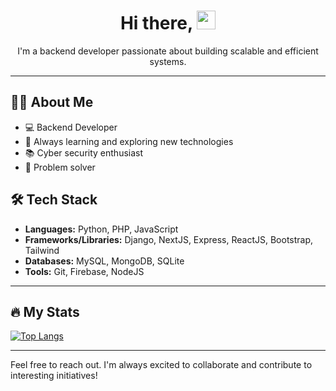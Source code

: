<!--
**mpiers110/mpiers110** is a ✨ _special_ ✨ repository because its `README.md` (this file) appears on your GitHub profile.

Here are some ideas to get you started:

- 🔭 I’m currently working on ...
- 🌱 I’m currently learning ...
- 👯 I’m looking to collaborate on ...
- 🤔 I’m looking for help with ...
- 💬 Ask me about ...
- 📫 How to reach me: ...
- 😄 Pronouns: ...
- ⚡ Fun fact: ...
-->
<div id="header" align="center">
<h1> Hi there, <img src="https://media.giphy.com/media/hvRJCLFzcasrR4ia7z/giphy.gif" width="30px"/>
</h1>
I'm a backend developer passionate about building scalable and efficient systems. 
</div>

---
## :man_technologist: About Me

- 💻 Backend Developer
- 🌱 Always learning and exploring new technologies
- 📚 Cyber security enthusiast
- 🎯 Problem solver

## :hammer_and_wrench: Tech Stack

- **Languages:** Python, PHP, JavaScript
- **Frameworks/Libraries:** Django, NextJS, Express, ReactJS, Bootstrap, Tailwind
- **Databases:** MySQL, MongoDB, SQLite
- **Tools:** Git, Firebase, NodeJS
---
## :fire: My Stats
[![Top Langs](https://github-readme-stats.vercel.app/api/top-langs/?username=mpiers110&layout=compact&theme=vision-friendly-dark)](https://github.com/anuraghazra/github-readme-stats)

---
Feel free to reach out. I'm always excited to collaborate and contribute to interesting initiatives!
